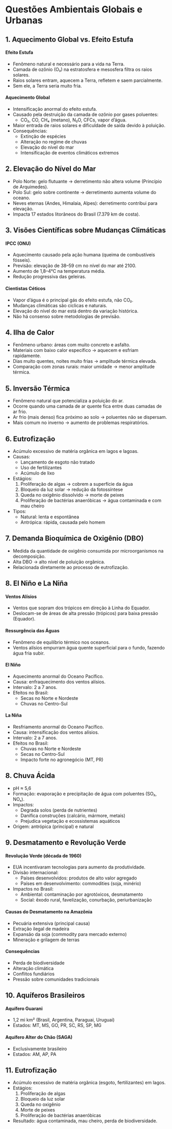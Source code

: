 # Questões Ambientais Globais e Urbanas

## 1. Aquecimento Global vs. Efeito Estufa

#### Efeito Estufa
- Fenômeno natural e necessário para a vida na Terra.
- Camada de ozônio (O₃) na estratosfera e mesosfera filtra os raios solares.
- Raios solares entram, aquecem a Terra, refletem e saem parcialmente.
- Sem ele, a Terra seria muito fria.

#### Aquecimento Global
- Intensificação anormal do efeito estufa.
- Causado pela destruição da camada de ozônio por gases poluentes:
  - CO₂, CO, CH₄ (metano), N₂O, CFCs, vapor d’água.
- Maior entrada de raios solares e dificuldade de saída devido à poluição.
- Consequências:
  - Extinção de espécies
  - Alteração no regime de chuvas
  - Elevação do nível do mar
  - Intensificação de eventos climáticos extremos

## 2. Elevação do Nível do Mar
- Polo Norte: gelo flutuante → derretimento não altera volume (Princípio de Arquimedes).
- Polo Sul: gelo sobre continente → derretimento aumenta volume do oceano.
- Neves eternas (Andes, Himalaia, Alpes): derretimento contribui para elevação.
- Impacta 17 estados litorâneos do Brasil (7.379 km de costa).

## 3. Visões Científicas sobre Mudanças Climáticas

#### IPCC (ONU)
- Aquecimento causado pela ação humana (queima de combustíveis fósseis).
- Previsão: elevação de 38–59 cm no nível do mar até 2100.
- Aumento de 1,8–4°C na temperatura média.
- Redução progressiva das geleiras.

#### Cientistas Céticos
- Vapor d’água é o principal gás do efeito estufa, não CO₂.
- Mudanças climáticas são cíclicas e naturais.
- Elevação do nível do mar está dentro da variação histórica.
- Não há consenso sobre metodologias de previsão.

## 4. Ilha de Calor
- Fenômeno urbano: áreas com muito concreto e asfalto.
- Materiais com baixo calor específico → aquecem e esfriam rapidamente.
- Dias muito quentes, noites muito frias → amplitude térmica elevada.
- Comparação com zonas rurais: maior umidade → menor amplitude térmica.

## 5. Inversão Térmica
- Fenômeno natural que potencializa a poluição do ar.
- Ocorre quando uma camada de ar quente fica entre duas camadas de ar frio.
- Ar frio (mais denso) fica próximo ao solo → poluentes não se dispersam.
- Mais comum no inverno → aumento de problemas respiratórios.

## 6. Eutrofização
- Acúmulo excessivo de matéria orgânica em lagos e lagoas.
- Causas:
  - Lançamento de esgoto não tratado
  - Uso de fertilizantes
  - Acúmulo de lixo
- Estágios:
  1. Proliferação de algas → cobrem a superfície da água
  2. Bloqueio da luz solar → redução da fotossíntese
  3. Queda no oxigênio dissolvido → morte de peixes
  4. Proliferação de bactérias anaeróbicas → água contaminada e com mau cheiro
- Tipos:
  - Natural: lenta e espontânea
  - Antrópica: rápida, causada pelo homem

## 7. Demanda Bioquímica de Oxigênio (DBO)
- Medida da quantidade de oxigênio consumida por microorganismos na decomposição.
- Alta DBO → alto nível de poluição orgânica.
- Relacionada diretamente ao processo de eutrofização.

## 8. El Niño e La Niña

#### Ventos Alísios
- Ventos que sopram dos trópicos em direção à Linha do Equador.
- Deslocam-se de áreas de alta pressão (trópicos) para baixa pressão (Equador).

#### Ressurgência das Águas
- Fenômeno de equilíbrio térmico nos oceanos.
- Ventos alísios empurram água quente superficial para o fundo, fazendo água fria subir.

#### El Niño
- Aquecimento anormal do Oceano Pacífico.
- Causa: enfraquecimento dos ventos alísios.
- Intervalo: 2 a 7 anos.
- Efeitos no Brasil:
  - Secas no Norte e Nordeste
  - Chuvas no Centro-Sul

#### La Niña
- Resfriamento anormal do Oceano Pacífico.
- Causa: intensificação dos ventos alísios.
- Intervalo: 2 a 7 anos.
- Efeitos no Brasil:
  - Chuvas no Norte e Nordeste
  - Secas no Centro-Sul
  - Impacto forte no agronegócio (MT, PR)

## 8. Chuva Ácida
- pH ≈ 5,6
- Formação: evaporação e precipitação de água com poluentes (SO₂, NOₓ).
- Impactos:
  - Degrada solos (perda de nutrientes)
  - Danifica construções (calcário, mármore, metais)
  - Prejudica vegetação e ecossistemas aquáticos
- Origem: antrópica (principal) e natural

## 9. Desmatamento e Revolução Verde

#### Revolução Verde (década de 1960)
- EUA incentivaram tecnologias para aumento da produtividade.
- Divisão internacional:
  - Países desenvolvidos: produtos de alto valor agregado
  - Países em desenvolvimento: commodities (soja, minério)
- Impactos no Brasil:
  - Ambiental: contaminação por agrotóxicos, desmatamento
  - Social: êxodo rural, favelização, conurbação, periurbanização

#### Causas do Desmatamento na Amazônia
- Pecuária extensiva (principal causa)
- Extração ilegal de madeira
- Expansão da soja (commodity para mercado externo)
- Mineração e grilagem de terras

#### Consequências
- Perda de biodiversidade
- Alteração climática
- Conflitos fundiários
- Pressão sobre comunidades tradicionais

## 10. Aquíferos Brasileiros

#### Aquífero Guarani
- 1,2 mi km² (Brasil, Argentina, Paraguai, Uruguai)
- Estados: MT, MS, GO, PR, SC, RS, SP, MG

#### Aquífero Alter do Chão (SAGA)
- Exclusivamente brasileiro
- Estados: AM, AP, PA

## 11. Eutrofização
- Acúmulo excessivo de matéria orgânica (esgoto, fertilizantes) em lagos.
- Estágios:
  1. Proliferação de algas
  2. Bloqueio da luz solar
  3. Queda no oxigênio
  4. Morte de peixes
  5. Proliferação de bactérias anaeróbicas
- Resultado: água contaminada, mau cheiro, perda de biodiversidade.